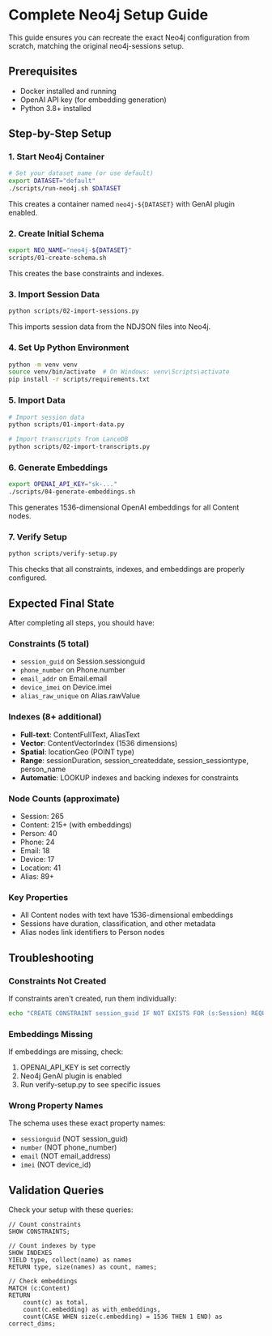 # Complete Neo4j Setup Guide

This guide ensures you can recreate the exact Neo4j configuration from scratch, matching the original neo4j-sessions setup.

## Prerequisites

- Docker installed and running
- OpenAI API key (for embedding generation)
- Python 3.8+ installed

## Step-by-Step Setup

### 1. Start Neo4j Container

```bash
# Set your dataset name (or use default)
export DATASET="default"
./scripts/run-neo4j.sh $DATASET
```

This creates a container named `neo4j-${DATASET}` with GenAI plugin enabled.

### 2. Create Initial Schema

```bash
export NEO_NAME="neo4j-${DATASET}"
scripts/01-create-schema.sh
```

This creates the base constraints and indexes.

### 3. Import Session Data

```bash
python scripts/02-import-sessions.py
```

This imports session data from the NDJSON files into Neo4j.

### 4. Set Up Python Environment

```bash
python -m venv venv
source venv/bin/activate  # On Windows: venv\Scripts\activate
pip install -r scripts/requirements.txt
```

### 5. Import Data

```bash
# Import session data
python scripts/01-import-data.py

# Import transcripts from LanceDB
python scripts/02-import-transcripts.py
```

### 6. Generate Embeddings

```bash
export OPENAI_API_KEY="sk-..."
./scripts/04-generate-embeddings.sh
```

This generates 1536-dimensional OpenAI embeddings for all Content nodes.

### 7. Verify Setup

```bash
python scripts/verify-setup.py
```

This checks that all constraints, indexes, and embeddings are properly configured.

## Expected Final State

After completing all steps, you should have:

### Constraints (5 total)
- `session_guid` on Session.sessionguid
- `phone_number` on Phone.number
- `email_addr` on Email.email
- `device_imei` on Device.imei
- `alias_raw_unique` on Alias.rawValue

### Indexes (8+ additional)
- **Full-text**: ContentFullText, AliasText
- **Vector**: ContentVectorIndex (1536 dimensions)
- **Spatial**: locationGeo (POINT type)
- **Range**: sessionDuration, session_createddate, session_sessiontype, person_name
- **Automatic**: LOOKUP indexes and backing indexes for constraints

### Node Counts (approximate)
- Session: 265
- Content: 215+ (with embeddings)
- Person: 40
- Phone: 24
- Email: 18
- Device: 17
- Location: 41
- Alias: 89+

### Key Properties
- All Content nodes with text have 1536-dimensional embeddings
- Sessions have duration, classification, and other metadata
- Alias nodes link identifiers to Person nodes

## Troubleshooting

### Constraints Not Created
If constraints aren't created, run them individually:
```bash
echo "CREATE CONSTRAINT session_guid IF NOT EXISTS FOR (s:Session) REQUIRE s.sessionguid IS UNIQUE;" | docker exec -i $NEO_NAME cypher-shell -u neo4j -p Sup3rSecur3!
```

### Embeddings Missing
If embeddings are missing, check:
1. OPENAI_API_KEY is set correctly
2. Neo4j GenAI plugin is enabled
3. Run verify-setup.py to see specific issues

### Wrong Property Names
The schema uses these exact property names:
- `sessionguid` (NOT session_guid)
- `number` (NOT phone_number)
- `email` (NOT email_address)
- `imei` (NOT device_id)

## Validation Queries

Check your setup with these queries:

```cypher
// Count constraints
SHOW CONSTRAINTS;

// Count indexes by type
SHOW INDEXES
YIELD type, collect(name) as names
RETURN type, size(names) as count, names;

// Check embeddings
MATCH (c:Content)
RETURN 
    count(c) as total,
    count(c.embedding) as with_embeddings,
    count(CASE WHEN size(c.embedding) = 1536 THEN 1 END) as correct_dims;
```